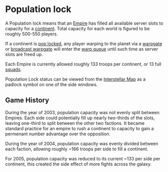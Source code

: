 # Population lock

A Population lock means that an [Empire](Empire.md) has filled all available
server slots to capacity for a [continent](../locations/Continent.md). Total
capacity for each world is figured to be roughly 500-550 players.

If a continent is [pop locked](Acronyms_and_Slang.md), any player warping to the
planet via a [warpgate](../locations/Warpgate.md) or
[broadcast warpgate](../items/Broadcast_warpgate.md) will enter the
[warp queue](Warp_queue.md) until such time as server slots are freed up.

Each Empire is currently allowed roughly 133 troops per continent, or 13 full
[squads](Squad.md).

Population Lock status can be viewed from the
[Interstellar Map](Interstellar_Map.md) as a padlock symbol on one of the side
windows.

## Game History

During the year of 2003, population capacity was not evenly split between
Empires. Each side could potentially fill up nearly two-thirds of the slots,
leaving one-third to split between the other two factions. It became standard
practice for an empire to rush a continent to capacity to gain a permenant
number advantage over the opposition.

During the year of 2004, population capacity was evenly divided between each
faction, allowing roughly \~166 troops per side to fill a continent.

For 2005, population capacity was reduced to its current \~133 per side per
continent, this created the side effect of more fights across the galaxy.
